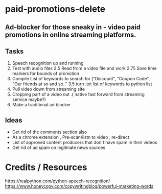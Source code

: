 # paid-promotions-delete

## Ad-blocker for those sneaky in - video  paid promotions in online streaming platforms.






## Tasks
1. Speech recognition up and running 
2. Test with audio files
2.5 Read from a video file and work 
2.75 Save time markers for bounds of promotion 
3. Compile List of keywords to search for ("Discount", "Coupon Code", "Our friends at so and so.."
3.5 turn .txt list of keywords to python list 
4. Pull video down from streaming site 
5. Cropping part of a video out .( native fast forward from streaming service maybe?)
6. Make a traditional ad blocker 




## Ideas
- Get rid of the comments section also
- As a chrome extension , Pre-scan/listn to  video , re-direct 
- List of approved content producers that don't have spam in their videos 
- Get rid of ad spam on legitmate news sources 

# Credits / Resources 
https://realpython.com/python-speech-recognition/
https://www.honeycopy.com/copywritingblog/powerful-marketing-words

